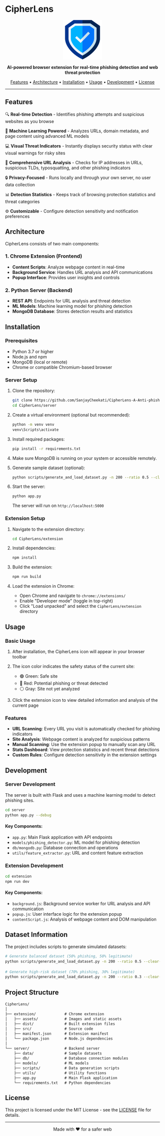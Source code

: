 # CipherLens

<p align="center">
  <img src="extension/assets/icon128.png" alt="CipherLens Logo" width="128" height="128">
</p>

<p align="center">
  <strong>AI-powered browser extension for real-time phishing detection and web threat protection</strong>
</p>

<p align="center">
  <a href="#features">Features</a> •
  <a href="#architecture">Architecture</a> •
  <a href="#installation">Installation</a> •
  <a href="#usage">Usage</a> •
  <a href="#development">Development</a> •
  <a href="#license">License</a>
</p>

---

## Features

🔍 **Real-time Detection** - Identifies phishing attempts and suspicious websites as you browse

🧠 **Machine Learning Powered** - Analyzes URLs, domain metadata, and page content using advanced ML models

💻 **Visual Threat Indicators** - Instantly displays security status with clear visual warnings for risky sites

🔗 **Comprehensive URL Analysis** - Checks for IP addresses in URLs, suspicious TLDs, typosquatting, and other phishing indicators

🔒 **Privacy-Focused** - Runs locally and through your own server, no user data collection

📊 **Detection Statistics** - Keeps track of browsing protection statistics and threat categories

⚙️ **Customizable** - Configure detection sensitivity and notification preferences

## Architecture

CipherLens consists of two main components:

### 1. Chrome Extension (Frontend)
- **Content Scripts**: Analyze webpage content in real-time
- **Background Service**: Handles URL analysis and API communications
- **Popup Interface**: Provides user insights and controls

### 2. Python Server (Backend)
- **REST API**: Endpoints for URL analysis and threat detection
- **ML Models**: Machine learning model for phishing detection
- **MongoDB Database**: Stores detection results and statistics

## Installation

### Prerequisites
- Python 3.7 or higher
- Node.js and npm
- MongoDB (local or remote)
- Chrome or compatible Chromium-based browser

### Server Setup

1. Clone the repository:
   ```bash
   git clone https://github.com/SanjayCheekati/CipherLens-A-Anti-phishing-extension-using-bert-algorithm.git
   cd CipherLens/server
   ```

2. Create a virtual environment (optional but recommended):
   ```bash
   python -m venv venv
   venv\Scripts\activate
   ```

3. Install required packages:
   ```bash
   pip install -r requirements.txt
   ```

4. Make sure MongoDB is running on your system or accessible remotely.

5. Generate sample dataset (optional):
   ```bash
   python scripts/generate_and_load_dataset.py -n 200 --ratio 0.5 --clear-collection
   ```

6. Start the server:
   ```bash
   python app.py
   ```
   The server will run on `http://localhost:5000`

### Extension Setup

1. Navigate to the extension directory:
   ```bash
   cd CipherLens/extension
   ```

2. Install dependencies:
   ```bash
   npm install
   ```

3. Build the extension:
   ```bash
   npm run build
   ```

4. Load the extension in Chrome:
   - Open Chrome and navigate to `chrome://extensions/`
   - Enable "Developer mode" (toggle in top-right)
   - Click "Load unpacked" and select the `CipherLens/extension` directory

## Usage

### Basic Usage
1. After installation, the CipherLens icon will appear in your browser toolbar
2. The icon color indicates the safety status of the current site:
   - 🟢 Green: Safe site
   - 🔴 Red: Potential phishing or threat detected
   - ⚪ Gray: Site not yet analyzed

3. Click the extension icon to view detailed information and analysis of the current page

### Features
- **URL Scanning**: Every URL you visit is automatically checked for phishing indicators
- **Site Analysis**: Webpage content is analyzed for suspicious patterns
- **Manual Scanning**: Use the extension popup to manually scan any URL
- **Stats Dashboard**: View protection statistics and recent threat detections
- **Custom Rules**: Configure detection sensitivity in the extension settings

## Development

### Server Development

The server is built with Flask and uses a machine learning model to detect phishing sites.

```bash
cd server
python app.py --debug
```

#### Key Components:
- `app.py`: Main Flask application with API endpoints
- `models/phishing_detector.py`: ML model for phishing detection
- `db/mongodb.py`: Database connection and operations
- `utils/feature_extractor.py`: URL and content feature extraction

### Extension Development

```bash
cd extension
npm run dev
```

#### Key Components:
- `background.js`: Background service worker for URL analysis and API communication
- `popup.js`: User interface logic for the extension popup
- `contentScript.js`: Analysis of webpage content and DOM manipulation

## Dataset Information

The project includes scripts to generate simulated datasets:

```bash
# Generate balanced dataset (50% phishing, 50% legitimate)
python scripts/generate_and_load_dataset.py -n 200 --ratio 0.5 --clear-collection

# Generate high-risk dataset (70% phishing, 30% legitimate)
python scripts/generate_and_load_dataset.py -n 200 --ratio 0.3 --clear-collection
```

## Project Structure

```
CipherLens/
│
├── extension/             # Chrome extension
│   ├── assets/            # Images and static assets
│   ├── dist/              # Built extension files
│   ├── src/               # Source code
│   ├── manifest.json      # Extension manifest
│   └── package.json       # Node.js dependencies
│
└── server/                # Backend server
    ├── data/              # Sample datasets
    ├── db/                # Database connection modules
    ├── models/            # ML models
    ├── scripts/           # Data generation scripts
    ├── utils/             # Utility functions
    ├── app.py             # Main Flask application
    └── requirements.txt   # Python dependencies
```

## License

This project is licensed under the MIT License - see the [LICENSE](LICENSE) file for details.

---

<p align="center">
  Made with ❤️ for a safer web
</p> 